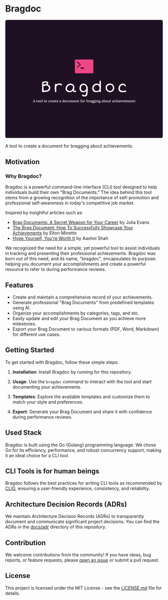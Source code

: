 # Bragdoc

![Bragdoc Logo](bragdoc-logo.png)

A tool to create a document for bragging about achievements.

## Motivation

### Why Bragdoc?

Bragdoc is a powerful command-line interface (CLI) tool designed to help
individuals build their own "Brag Documents." The idea behind this tool stems
from a growing recognition of the importance of self-promotion and professional
self-awareness in today's competitive job market.

Inspired by insightful articles such as:

- [Brag Documents: A Secret Weapon for Your Career](https://jvns.ca/blog/brag-documents/) by Julia Evans
- [The Brag Document: How To Successfully Showcase Your Achievements](https://eltonminetto.dev/post/2022-04-14-brag-document/) by Elton Minetto
- [Hype Yourself, You're Worth It](https://aashni.me/blog/hype-yourself-youre-worth-it/) by Aashni Shah

We recognized the need for a simple, yet powerful tool to assist individuals in
tracking and presenting their professional achievements. Bragdoc was born out
of this need, and its name, "bragdoc", encapsulates its purpose: helping you
document your accomplishments and create a powerful resource to refer to during
performance reviews.

## Features

- Create and maintain a comprehensive record of your achievements.
- Generate professional "Brag Documents" from predefined templates using AI.
- Organize your accomplishments by categories, tags, and etc.
- Easily update and edit your Brag Document as you achieve more milestones.
- Export your Brag Document to various formats (PDF, Word, Markdown) for different use cases.

## Getting Started

To get started with Bragdoc, follow these simple steps:

1. **Installation**: Install Bragdoc by running for this repository.

2. **Usage**: Use the `bragdoc` command to interact with the tool and start documenting your achievements.

3. **Templates**: Explore the available templates and customize them to match your style and preferences.

4. **Export**: Generate your Brag Document and share it with confidence during performance reviews.

## Used Stack

Bragdoc is built using the Go (Golang) programming language. We chose Go for
its efficiency, performance, and robust concurrency support, making it an ideal
choice for a CLI tool.

## CLI Tools is for human beings

Bragdoc follows the best practices for writing CLI tools as recommended by
[CLIG](https://clig.dev/), ensuring a user-friendly experience, consistency,
and reliability.

## Architecture Decision Records (ADRs)

We maintain Architecture Decision Records (ADRs) to transparently document and
communicate significant project decisions. You can find the ADRs in the
[docs/adr](docs/adr) directory of this repository.

## Contribution

We welcome contributions from the community! If you have ideas, bug reports, or
feature requests, please [open an issue](https://github.com/vagnerclementino/bragdoc/issues)
or submit a pull request.

## License

This project is licensed under the MIT License - see the
[LICENSE.md](LICENSE.md) file for details.
